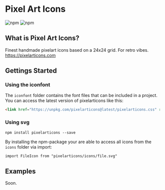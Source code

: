 # Pixel Art Icons

![npm](https://img.shields.io/npm/v/pixelarticons.svg?color=green&label=npm&style=popout-square)
![npm](https://img.shields.io/npm/dt/pixelarticons.svg?color=blue&style=popout-square)

## What is Pixel Art Icons?

Finest handmade pixelart icons based on a 24x24 grid. For retro vibes. https://pixelarticons.com

## Gettings Started

### Using the iconfont

The `iconfont` folder contains the font files that can be included in a project. You can access the latest version of pixelarticons like this:

```html
<link href="https://unpkg.com/pixelarticons@latest/pixelarticons.css" rel="stylesheet">
```

### Using svg

```shell
npm install pixelarticons --save
```

By installing the npm-package your are able to access all icons from the `icons` folder via import:

```html
import FileIcon from "pixelarticons/icons/file.svg"
```

## Examples

Soon.